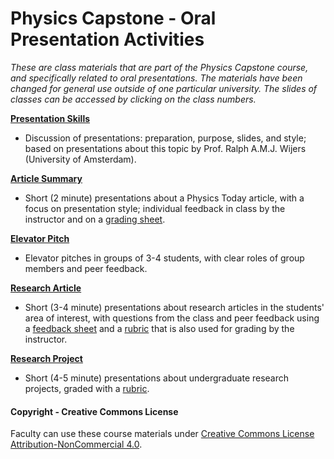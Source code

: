 # Physics Capstone - Oral Presentation Activities

_These are class materials that are part of the Physics Capstone course, and specifically related to oral presentations. The materials have been changed for general use outside of one particular university. The slides of classes can be accessed by clicking on the class numbers._

**[Presentation Skills](Slides/ClassPresenting1Skills.pptx)**
* Discussion of presentations: preparation, purpose, slides, and style; based on presentations about this topic by Prof. Ralph A.M.J. Wijers (University of Amsterdam).

**[Article Summary](Slides/ClassPresenting2ArticleSummary.pptx)**
* Short (2 minute) presentations about a Physics Today article, with a focus on presentation style; individual feedback in class by the instructor and on a [grading sheet](../Materials/PhysicsTodayPresentationsGrading.docx).

**[Elevator Pitch](Slides/ClassPresenting3ElevatorPitch.pptx)**
* Elevator pitches in groups of 3-4 students, with clear roles of group members and peer feedback.

**[Research Article](Slides/ClassPresenting4ResearchArticle.pptx)**
* Short (3-4 minute) presentations about research articles in the students' area of interest, with questions from the class and peer feedback using a [feedback sheet](../Materials/ResearchArticlePresentationPeerReview.docx) and a [rubric](../Materials/ResearchArticlePresentationRubric.docx) that is also used for grading by the instructor.

**[Research Project](Slides/ClassPresenting5ResearchProject.pptx)**
* Short (4-5 minute) presentations about undergraduate research projects, graded with a [rubric](../Materials/ResearchProjectPresentationRubric.docx).

#### Copyright - Creative Commons License

Faculty can use these course materials under [Creative Commons License Attribution-NonCommercial 4.0](https://creativecommons.org/licenses/by-nc/4.0/).
